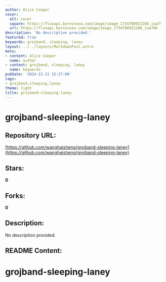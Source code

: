```yaml
---
author: Alice Cooper
cover:
  alt: cover
  square: https://fluxapi.borninsea.com/image/image_1734780922286_ioa79k
  url: https://fluxapi.borninsea.com/image/image_1734780922286_ioa79k
description: 'No description provided.'
featured: true
keywords: grojband, sleeping, laney
layout: ../../layouts/MarkdownPost.astro
meta:
- content: Alice Cooper
  name: author
- content: grojband, sleeping, laney
  name: keywords
pubDate: '2024-12-21 15:27:08'
tags:
- grojband,sleeping,laney
theme: light
title: grojband-sleeping-laney
---
```


# grojband-sleeping-laney

## Repository URL: 
[https://github.com/wanghaisheng/grojband-sleeping-laney](https://github.com/wanghaisheng/grojband-sleeping-laney)

## Stars: 
**0**

## Forks: 
**0**

## Description: 
No description provided.

## README Content: 
# grojband-sleeping-laney
